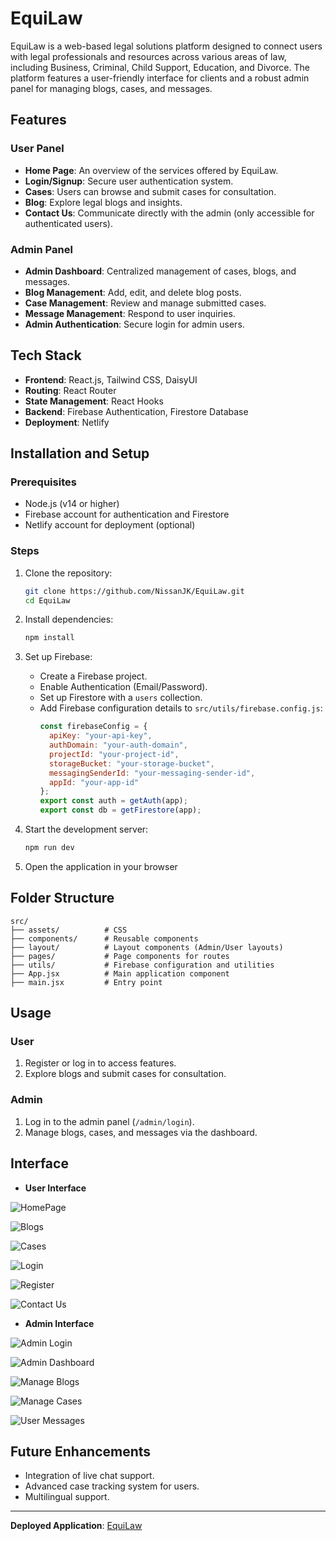 # EquiLaw

EquiLaw is a web-based legal solutions platform designed to connect users with legal professionals and resources across various areas of law, including Business, Criminal, Child Support, Education, and Divorce. The platform features a user-friendly interface for clients and a robust admin panel for managing blogs, cases, and messages.

## Features

### User Panel
- **Home Page**: An overview of the services offered by EquiLaw.
- **Login/Signup**: Secure user authentication system.
- **Cases**: Users can browse and submit cases for consultation.
- **Blog**: Explore legal blogs and insights.
- **Contact Us**: Communicate directly with the admin (only accessible for authenticated users).

### Admin Panel
- **Admin Dashboard**: Centralized management of cases, blogs, and messages.
- **Blog Management**: Add, edit, and delete blog posts.
- **Case Management**: Review and manage submitted cases.
- **Message Management**: Respond to user inquiries.
- **Admin Authentication**: Secure login for admin users.

## Tech Stack
- **Frontend**: React.js, Tailwind CSS, DaisyUI
- **Routing**: React Router
- **State Management**: React Hooks
- **Backend**: Firebase Authentication, Firestore Database
- **Deployment**: Netlify

## Installation and Setup

### Prerequisites
- Node.js (v14 or higher)
- Firebase account for authentication and Firestore
- Netlify account for deployment (optional)

### Steps
1. Clone the repository:
   ```bash
   git clone https://github.com/NissanJK/EquiLaw.git
   cd EquiLaw
   ```

2. Install dependencies:
   ```bash
   npm install
   ```

3. Set up Firebase:
   - Create a Firebase project.
   - Enable Authentication (Email/Password).
   - Set up Firestore with a `users` collection.
   - Add Firebase configuration details to `src/utils/firebase.config.js`:
     ```javascript
     const firebaseConfig = {
       apiKey: "your-api-key",
       authDomain: "your-auth-domain",
       projectId: "your-project-id",
       storageBucket: "your-storage-bucket",
       messagingSenderId: "your-messaging-sender-id",
       appId: "your-app-id"
     };
     export const auth = getAuth(app);
     export const db = getFirestore(app);
     ```

4. Start the development server:
   ```bash
   npm run dev
   ```

5. Open the application in your browser

## Folder Structure
```plaintext
src/
├── assets/          # CSS
├── components/      # Reusable components
├── layout/          # Layout components (Admin/User layouts)
├── pages/           # Page components for routes
├── utils/           # Firebase configuration and utilities
├── App.jsx          # Main application component
├── main.jsx         # Entry point
```

## Usage
### User
1. Register or log in to access features.
2. Explore blogs and submit cases for consultation.

### Admin
1. Log in to the admin panel (`/admin/login`).
2. Manage blogs, cases, and messages via the dashboard.

## Interface

- **User Interface**

![HomePage](./public/images/screenshot/user_homepage.png)

![Blogs](./public/images/screenshot/user_blog_interface.png)

![Cases](./public/images/screenshot/user_cases_interface.png)

![Login](./public/images/screenshot/user_login.png)

![Register](./public/images/screenshot/user_registration.png)

![Contact Us](./public/images/screenshot/user_message_interface.png)

- **Admin Interface**

![Admin Login](./public/images/screenshot/admin_login.png)

![Admin Dashboard](./public/images/screenshot/admin_dashboard.png)

![Manage Blogs](./public/images/screenshot/admin_blog_interface.png)

![Manage Cases](./public/images/screenshot/admin_case_interface.png)

![User Messages](./public/images/screenshot/admin_reply_interface.png)

## Future Enhancements
- Integration of live chat support.
- Advanced case tracking system for users.
- Multilingual support.

---

**Deployed Application**: [EquiLaw](https://equilaw-v2.netlify.app)
